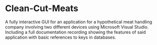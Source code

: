 # Clean-Cut-Meats
A fully interactive GUI for an application for a hypothetical meat handling company involving two different devices using Microsoft Visual Studio. Including a full documentation recording showing the features of said application with basic references to keys in databases.
